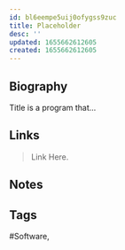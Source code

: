 ```yaml
---
id: bl6eempe5uij0ofygss9zuc
title: Placeholder
desc: ''
updated: 1655662612605
created: 1655662612605
---
```


## Biography

Title is a program that...

## Links

> Link Here.

## Notes

## Tags

#Software,
